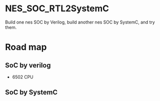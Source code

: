 # NES_SOC_RTL2SystemC
Build one nes SOC by Verilog, build another nes SOC by SystemC, and try them.

# Road map
## SoC by verilog
- 6502 CPU

## SoC by SystemC
